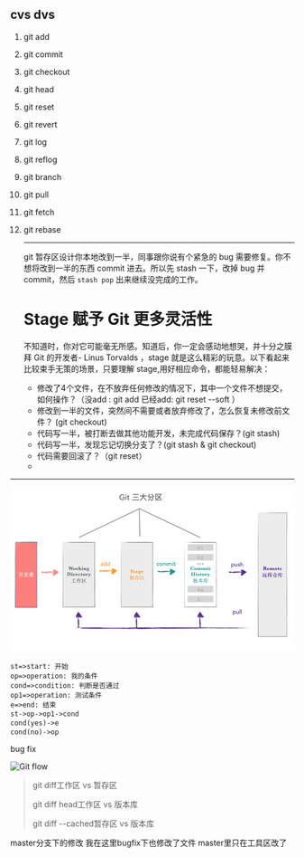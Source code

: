 ## cvs dvs

1. git add 

2. git commit 

3. git checkout 

4. git head 

5. git reset 

6. git revert

7. git log 

8. git reflog

9. git branch

10. git pull 

11. git fetch

12. git rebase

    ---

    git 暂存区设计你本地改到一半，同事跟你说有个紧急的 bug 需要修复。你不想将改到一半的东西 commit 进去。所以先 stash 一下，改掉 bug 并 commit，然后 `stash pop` 出来继续没完成的工作。

    # Stage 赋予 Git 更多灵活性

    不知道时，你对它可能毫无所感。知道后，你一定会感动地想哭，并十分之膜拜 Git 的开发者- Linus Torvalds ，stage 就是这么精彩的玩意。以下看起来比较束手无策的场景，只要理解 stage,用好相应命令，都能轻易解决：

    - 修改了4个文件，在不放弃任何修改的情况下，其中一个文件不想提交，如何操作？（没add : git add  已经add: git reset --soft ）
    - 修改到一半的文件，突然间不需要或者放弃修改了，怎么恢复未修改前文件？ (git checkout)
    - 代码写一半，被打断去做其他功能开发，未完成代码保存？(git stash)
    - 代码写一半，发现忘记切换分支了？(git stash & git checkout)
    - 代码需要回滚了？（git reset）
    - 









------

![](https://raw.githubusercontent.com/DRPrincess/BlogImages/master/qiniu/2429e4d2661e60027537aea0077f6e40.png)



```flow
st=>start: 开始
op=>operation: 我的条件
cond=>condition: 判断是否通过
op1=>operation: 测试条件
e=>end: 结束
st->op->op1->cond
cond(yes)->e
cond(no)->op
```



bug fix

![Git flow](http://www.ruanyifeng.com/blogimg/asset/2015/bg2015122302.png)



> git diff工作区 vs 暂存区
>
> git diff head工作区 vs 版本库
>
> git diff --cached暂存区 vs 版本库

master分支下的修改
我在这里bugfix下也修改了文件
master里只在工具区改了
